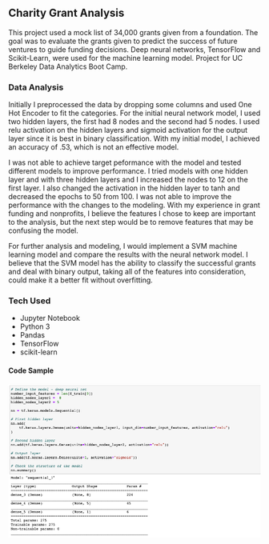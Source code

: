 ## Charity Grant Analysis
This project used a mock list of 34,000 grants given from a foundation. The goal was to evaluate the grants given to predict the success of future ventures to guide funding decisions. Deep neural networks, TensorFlow and Scikit-Learn, were used for the machine learning model. Project for UC Berkeley Data Analytics Boot Camp.

### Data Analysis
Initially I preprocessed the data by dropping some columns and used One Hot Encoder to fit the categories. For the initial neural network model, I used two hidden layers, the first had 8 nodes and the second had 5 nodes. I used relu activation on the hidden layers and sigmoid activation for the output layer since it is best in binary classification. With my initial model, I achieved an accuracy of .53, which is not an effective model. 

I was not able to achieve target peformance with the model and tested different models to improve performance. I tried models with one hidden layer and with three hidden layers and I increased the nodes to 12 on the first layer. I also changed the activation in the hidden layer to tanh and decreased the epochs to 50 from 100. I was not able to improve the performance with the changes to the modeling. With my experience in grant funding and nonprofits, I believe the features I chose to keep are important to the analysis, but the next step would be to remove features that may be confusing the model.

For further analysis and modeling, I would implement a SVM machine learning model and compare the results with the neural network model. I believe that the SVM model has the ability to classify the successful grants and deal with binary output, taking all of the features into consideration, could make it a better fit without overfitting. 

### Tech Used
- Jupyter Notebook
- Python 3
- Pandas
- TensorFlow
- scikit-learn

#### Code Sample
![Code Sample](image/code.png)